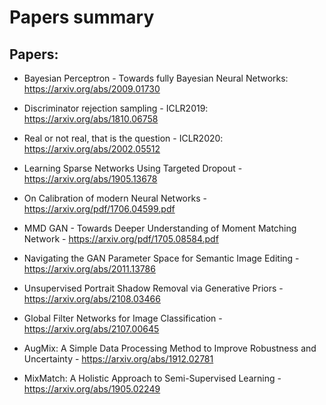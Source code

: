 # Papers summary

## Papers:

* Bayesian Perceptron - Towards fully Bayesian Neural Networks: https://arxiv.org/abs/2009.01730
* Discriminator rejection sampling - ICLR2019: https://arxiv.org/abs/1810.06758
* Real or not real, that is the question - ICLR2020: https://arxiv.org/abs/2002.05512
* Learning Sparse Networks Using Targeted Dropout - https://arxiv.org/abs/1905.13678
* On Calibration of modern Neural Networks - https://arxiv.org/pdf/1706.04599.pdf
* MMD GAN - Towards Deeper Understanding of Moment Matching Network - https://arxiv.org/pdf/1705.08584.pdf
* Navigating the GAN Parameter Space for Semantic Image Editing - https://arxiv.org/abs/2011.13786
* Unsupervised Portrait Shadow Removal via Generative Priors -
 https://arxiv.org/abs/2108.03466
* Global Filter Networks for Image Classification -
 https://arxiv.org/abs/2107.00645
* AugMix: A Simple Data Processing Method to Improve Robustness and Uncertainty -
 https://arxiv.org/abs/1912.02781

* MixMatch: A Holistic Approach to Semi-Supervised Learning -
 https://arxiv.org/abs/1905.02249
